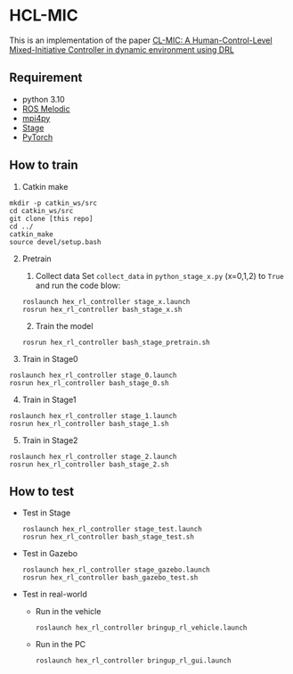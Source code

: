 # HCL-MIC
This is an implementation of the paper [CL-MIC: A Human-Control-Level Mixed-Initiative Controller in dynamic environment using DRL]()

## Requirement

- python 3.10
- [ROS Melodic](https://wiki.ros.org/melodic)
- [mpi4py](https://mpi4py.readthedocs.io/en/stable/)
- [Stage](http://rtv.github.io/Stage/)
- [PyTorch](http://pytorch.org/)

## How to train

1. Catkin make
```
mkdir -p catkin_ws/src
cd catkin_ws/src
git clone [this repo]
cd ../
catkin_make
source devel/setup.bash
```

2. Pretrain
    1. Collect data
    Set `collect_data` in `python_stage_x.py` (x=0,1,2) to `True` and run the code blow:
    ```
    roslaunch hex_rl_controller stage_x.launch
    rosrun hex_rl_controller bash_stage_x.sh
    ```
    2. Train the model
    ```
    rosrun hex_rl_controller bash_stage_pretrain.sh
    ```

3. Train in Stage0
```
roslaunch hex_rl_controller stage_0.launch
rosrun hex_rl_controller bash_stage_0.sh
```

4. Train in Stage1
```
roslaunch hex_rl_controller stage_1.launch
rosrun hex_rl_controller bash_stage_1.sh
```

5. Train in Stage2
```
roslaunch hex_rl_controller stage_2.launch
rosrun hex_rl_controller bash_stage_2.sh
```

## How to test

* Test in Stage
    ```
    roslaunch hex_rl_controller stage_test.launch
    rosrun hex_rl_controller bash_stage_test.sh
    ```

* Test in Gazebo
    ```
    roslaunch hex_rl_controller stage_gazebo.launch
    rosrun hex_rl_controller bash_gazebo_test.sh
    ```

* Test in real-world
    * Run in the vehicle
        ```
        roslaunch hex_rl_controller bringup_rl_vehicle.launch
        ```
    * Run in the PC
        ```
        roslaunch hex_rl_controller bringup_rl_gui.launch
        ```
